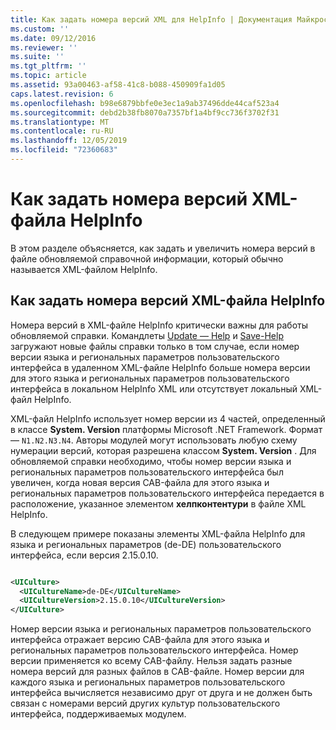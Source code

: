 ```yaml
---
title: Как задать номера версий XML для HelpInfo | Документация Майкрософт
ms.custom: ''
ms.date: 09/12/2016
ms.reviewer: ''
ms.suite: ''
ms.tgt_pltfrm: ''
ms.topic: article
ms.assetid: 93a00463-af58-41c8-b088-450909fa1d05
caps.latest.revision: 6
ms.openlocfilehash: b98e6879bbfe0e3ec1a9ab37496dde44caf523a4
ms.sourcegitcommit: debd2b38fb8070a7357bf1a4bf9cc736f3702f31
ms.translationtype: MT
ms.contentlocale: ru-RU
ms.lasthandoff: 12/05/2019
ms.locfileid: "72360683"
---
```

# <a name="how-to-set-helpinfo-xml-version-numbers"></a>Как задать номера версий XML-файла HelpInfo

В этом разделе объясняется, как задать и увеличить номера версий в файле обновляемой справочной информации, который обычно называется XML-файлом HelpInfo.

## <a name="how-to-set-helpinfo-xml-version-numbers"></a>Как задать номера версий XML-файла HelpInfo

Номера версий в XML-файле HelpInfo критически важны для работы обновляемой справки.
Командлеты [Update — Help](/powershell/module/Microsoft.PowerShell.Core/Update-Help) и [Save-Help](/powershell/module/Microsoft.PowerShell.Core/Save-Help) загружают новые файлы справки только в том случае, если номер версии языка и региональных параметров пользовательского интерфейса в удаленном XML-файле HelpInfo больше номера версии для этого языка и региональных параметров пользовательского интерфейса в локальном HelpInfo XML или отсутствует локальный XML-файл HelpInfo.

XML-файл HelpInfo использует номер версии из 4 частей, определенный в классе **System. Version** платформы Microsoft .NET Framework. Формат — `N1.N2.N3.N4`. Авторы модулей могут использовать любую схему нумерации версий, которая разрешена классом **System. Version** . Для обновляемой справки необходимо, чтобы номер версии языка и региональных параметров пользовательского интерфейса был увеличен, когда новая версия CAB-файла для этого языка и региональных параметров пользовательского интерфейса передается в расположение, указанное элементом **хелпконтентури** в файле XML HelpInfo.

В следующем примере показаны элементы XML-файла HelpInfo для языка и региональных параметров (de-DE) пользовательского интерфейса, если версия 2.15.0.10.

```xml

<UICulture>
  <UICultureName>de-DE</UICultureName>
  <UICultureVersion>2.15.0.10</UICultureVersion>
</UICulture>
```

Номер версии языка и региональных параметров пользовательского интерфейса отражает версию CAB-файла для этого языка и региональных параметров пользовательского интерфейса. Номер версии применяется ко всему CAB-файлу. Нельзя задать разные номера версий для разных файлов в CAB-файле. Номер версии для каждого языка и региональных параметров пользовательского интерфейса вычисляется независимо друг от друга и не должен быть связан с номерами версий других культур пользовательского интерфейса, поддерживаемых модулем.